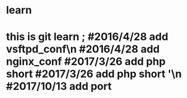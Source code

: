 learn
=====
this is git learn ;
#2016/4/28 		add 	vsftpd_conf\n
#2016/4/28 		add 	nginx_conf
#2017/3/26		add	php short
#2017/3/26		add	php short '\n
#2017/10/13		add	port
=======
